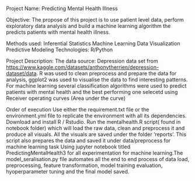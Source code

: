 Project Name: Predicting Mental Health Illness

Objective: The propose of this project is to use patient level data, perform exploratory data analysis and build a machine learning algorithm the predicts patients with mental health illness.

Methods used:
Inferential Statistics
Machine Learning
Data Visualization
Predictive Modeling
Technologies:
R/Python

Project Description:
The data source: Depression data set from https://www.kaggle.com/datasets/anthonytherrien/depression-dataset/data.
R was used to clean preprocess and prepare the data for analysis, ggplot2 was used to visualise the data to find interesting patterns. For machine learning several classification algorithms were used to predict patients with mental health and the best performing one selecetd using Receiver operating curves (Area under the curve)

Order of execution
Use either the requirement.txt file or the environment.yml file to replicate the environment with all its dependencies.
Download and install R / Rstudio. Run the mentalhealth.R script( found in notebook folder) which will load the raw data, clean and preprocess it and produce all visuals. All the visuals are saved under the folder ‘reports’. This script also prepares the data and saved it under data/preprocess for machine learning task
Using jupyter notebook titled PredictingMentalHealth3 for all experimentation for machine learning.The model_seralisation.py file automates all the end to end process of data load, preprocessing, feature transformation, model training evaluation, hyoperparameter tuning and the final model saved.
